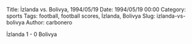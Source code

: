 Title: İzlanda vs. Bolivya, 1994/05/19
Date: 1994/05/19 00:00
Category: sports
Tags: football, football scores, İzlanda, Bolivya
Slug: izlanda-vs-bolivya
Author: carbonero


İzlanda 1 - 0 Bolivya
